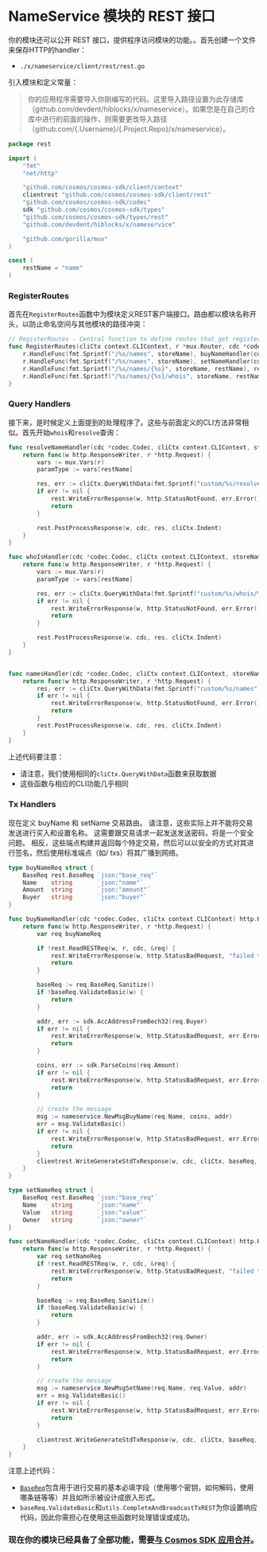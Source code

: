 # NameService 模块的 REST 接口

你的模块还可以公开 REST 接口，提供程序访问模块的功能。。首先创建一个文件来保存HTTP的handler：

- `./x/nameservice/client/rest/rest.go`

引入模块和定义常量：

> 你的应用程序需要导入你刚编写的代码。这里导入路径设置为此存储库（github.com/devdent/hiblocks/x/nameservice）。如果您是在自己的仓库中进行的前面的操作，则需要更改导入路径（github.com/{.Username}/{.Project.Repo}/x/nameservice）。

```go
package rest

import (
	"fmt"
	"net/http"

	"github.com/cosmos/cosmos-sdk/client/context"
	clientrest "github.com/cosmos/cosmos-sdk/client/rest"
	"github.com/cosmos/cosmos-sdk/codec"
	sdk "github.com/cosmos/cosmos-sdk/types"
	"github.com/cosmos/cosmos-sdk/types/rest"
	"github.com/devdent/hiblocks/x/nameservice"

	"github.com/gorilla/mux"
)

const (
	restName = "name"
)
```

### RegisterRoutes

首先在`RegisterRoutes`函数中为模块定义REST客户端接口。路由都以模块名称开头，以防止命名空间与其他模块的路径冲突：

```go
// RegisterRoutes - Central function to define routes that get registered by the main application
func RegisterRoutes(cliCtx context.CLIContext, r *mux.Router, cdc *codec.Codec, storeName string) {
	r.HandleFunc(fmt.Sprintf("/%s/names", storeName), buyNameHandler(cdc, cliCtx)).Methods("POST")
	r.HandleFunc(fmt.Sprintf("/%s/names", storeName), setNameHandler(cdc, cliCtx)).Methods("PUT")
	r.HandleFunc(fmt.Sprintf("/%s/names/{%s}", storeName, restName), resolveNameHandler(cdc, cliCtx, storeName)).Methods("GET")
	r.HandleFunc(fmt.Sprintf("/%s/names/{%s}/whois", storeName, restName), whoIsHandler(cdc, cliCtx, storeName)).Methods("GET")
}
```

### Query Handlers

接下来，是时候定义上面提到的处理程序了。这些与前面定义的CLI方法非常相似。首先开始`whois`和`resolve`查询：

```go
func resolveNameHandler(cdc *codec.Codec, cliCtx context.CLIContext, storeName string) http.HandlerFunc {
	return func(w http.ResponseWriter, r *http.Request) {
		vars := mux.Vars(r)
		paramType := vars[restName]

		res, err := cliCtx.QueryWithData(fmt.Sprintf("custom/%s/resolve/%s", storeName, paramType), nil)
		if err != nil {
			rest.WriteErrorResponse(w, http.StatusNotFound, err.Error())
			return
		}

		rest.PostProcessResponse(w, cdc, res, cliCtx.Indent)
	}
}

func whoIsHandler(cdc *codec.Codec, cliCtx context.CLIContext, storeName string) http.HandlerFunc {
	return func(w http.ResponseWriter, r *http.Request) {
		vars := mux.Vars(r)
		paramType := vars[restName]

		res, err := cliCtx.QueryWithData(fmt.Sprintf("custom/%s/whois/%s", storeName, paramType), nil)
		if err != nil {
			rest.WriteErrorResponse(w, http.StatusNotFound, err.Error())
			return
		}

		rest.PostProcessResponse(w, cdc, res, cliCtx.Indent)
	}
}


func namesHandler(cdc *codec.Codec, cliCtx context.CLIContext, storeName string) http.HandlerFunc {
	return func(w http.ResponseWriter, r *http.Request) {
		res, err := cliCtx.QueryWithData(fmt.Sprintf("custom/%s/names", storeName), nil)
		if err != nil {
			rest.WriteErrorResponse(w, http.StatusNotFound, err.Error())
			return
		}
		rest.PostProcessResponse(w, cdc, res, cliCtx.Indent)
	}
}
```

上述代码要注意：

- 请注意，我们使用相同的`cliCtx.QueryWithData`函数来获取数据
- 这些函数与相应的CLI功能几乎相同

### Tx Handlers

现在定义 buyName 和 setName 交易路由。 请注意，这些实际上并不能将交易发送进行买入和设置名称。 这需要跟交易请求一起发送发送密码，将是一个安全问题。 相反，这些端点构建并返回每个特定交易，然后可以以安全的方式对其进行签名，然后使用标准端点（如/ txs）将其广播到网络。

```go
type buyNameReq struct {
	BaseReq rest.BaseReq `json:"base_req"`
	Name    string       `json:"name"`
	Amount  string       `json:"amount"`
	Buyer   string       `json:"buyer"`
}

func buyNameHandler(cdc *codec.Codec, cliCtx context.CLIContext) http.HandlerFunc {
	return func(w http.ResponseWriter, r *http.Request) {
		var req buyNameReq

		if !rest.ReadRESTReq(w, r, cdc, &req) {
			rest.WriteErrorResponse(w, http.StatusBadRequest, "failed to parse request")
			return
		}

		baseReq := req.BaseReq.Sanitize()
		if !baseReq.ValidateBasic(w) {
			return
		}

		addr, err := sdk.AccAddressFromBech32(req.Buyer)
		if err != nil {
			rest.WriteErrorResponse(w, http.StatusBadRequest, err.Error())
			return
		}

		coins, err := sdk.ParseCoins(req.Amount)
		if err != nil {
			rest.WriteErrorResponse(w, http.StatusBadRequest, err.Error())
			return
		}

		// create the message
		msg := nameservice.NewMsgBuyName(req.Name, coins, addr)
		err = msg.ValidateBasic()
		if err != nil {
			rest.WriteErrorResponse(w, http.StatusBadRequest, err.Error())
			return
		}
		clientrest.WriteGenerateStdTxResponse(w, cdc, cliCtx, baseReq, []sdk.Msg{msg})
	}
}

type setNameReq struct {
	BaseReq rest.BaseReq `json:"base_req"`
	Name    string       `json:"name"`
	Value   string       `json:"value"`
	Owner   string       `json:"owner"`
}

func setNameHandler(cdc *codec.Codec, cliCtx context.CLIContext) http.HandlerFunc {
	return func(w http.ResponseWriter, r *http.Request) {
		var req setNameReq
		if !rest.ReadRESTReq(w, r, cdc, &req) {
			rest.WriteErrorResponse(w, http.StatusBadRequest, "failed to parse request")
			return
		}

		baseReq := req.BaseReq.Sanitize()
		if !baseReq.ValidateBasic(w) {
			return
		}

		addr, err := sdk.AccAddressFromBech32(req.Owner)
		if err != nil {
			rest.WriteErrorResponse(w, http.StatusBadRequest, err.Error())
			return
		}

		// create the message
		msg := nameservice.NewMsgSetName(req.Name, req.Value, addr)
		err = msg.ValidateBasic()
		if err != nil {
			rest.WriteErrorResponse(w, http.StatusBadRequest, err.Error())
			return
		}

		clientrest.WriteGenerateStdTxResponse(w, cdc, cliCtx, baseReq, []sdk.Msg{msg})
	}
}
```



注意上述代码：

- [`BaseReq`](https://godoc.org/github.com/cosmos/cosmos-sdk/client/utils#BaseReq)包含用于进行交易的基本必填字段（使用哪个密钥，如何解码，使用哪条链等等）并且如所示被设计成嵌入形式。
- `baseReq.ValidateBasic`和`utils.CompleteAndBroadcastTxREST`为你设置响应代码，因此你需担心在使用这些函数时处理错误或成功。

###  现在你的模块已经具备了全部功能，需要[与 Cosmos SDK 应用合并](./12-app-complete.md)。

